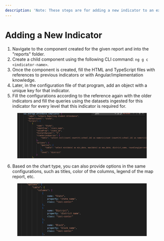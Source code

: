 ```yaml
---
description: 'Note: These steps are for adding a new indicator to an existing program'
---
```


# Adding a New Indicator

1. Navigate to the component created for the given report and into the "reports" folder.
2. Create a child component using the following CLI command: `ng g c <indicator-name>`.
3. Once the component is created, fill the HTML and TypeScript files with references to previous indicators or with Angular/implementation knowledge.
4. Later, in the configuration file of that program, add an object with a unique key for that indicator.
5. Fill the configurations according to the reference again with the older indicators and fill the queries using the datasets ingested for this indicator for every level that this indicator is required for.

<figure><img src="../.gitbook/assets/image (36).png" alt=""><figcaption></figcaption></figure>

6. Based on the chart type, you can also provide options in the same configurations, such as titles, color of the columns, legend of the map report, etc.

<figure><img src="../.gitbook/assets/image (1).png" alt=""><figcaption></figcaption></figure>
